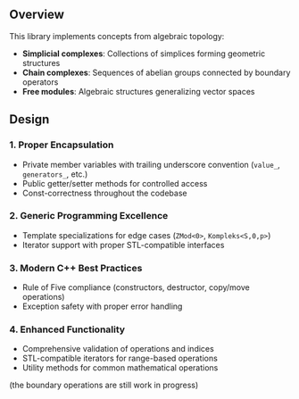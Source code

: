 ## Overview

This library implements concepts from algebraic topology:

- **Simplicial complexes**: Collections of simplices forming geometric structures  
- **Chain complexes**: Sequences of abelian groups connected by boundary operators  
- **Free modules**: Algebraic structures generalizing vector spaces  

## Design

### 1. Proper Encapsulation

- Private member variables with trailing underscore convention (`value_`, `generators_`, etc.)
- Public getter/setter methods for controlled access
- Const-correctness throughout the codebase

### 2. Generic Programming Excellence

- Template specializations for edge cases (`ZMod<0>`, `Kompleks<S,0,p>`)
- Iterator support with proper STL-compatible interfaces

### 3. Modern C++ Best Practices

- Rule of Five compliance (constructors, destructor, copy/move operations)
- Exception safety with proper error handling

### 4. Enhanced Functionality

- Comprehensive validation of operations and indices
- STL-compatible iterators for range-based operations
- Utility methods for common mathematical operations


(the boundary operations are still work in progress)
